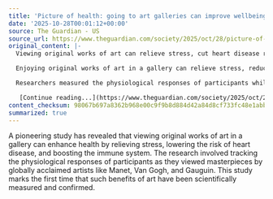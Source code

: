 ```yaml
---
title: 'Picture of health: going to art galleries can improve wellbeing, study reveals'
date: '2025-10-28T00:01:12+00:00'
source: The Guardian - US
source_url: https://www.theguardian.com/society/2025/oct/28/picture-of-health-going-to-art-galleries-can-improve-wellbeing-study-reveals
original_content: |-
  Viewing original works of art can relieve stress, cut heart disease risk and boost immune system, first study of its kind finds

  Enjoying original works of art in a gallery can relieve stress, reduce the risk of heart disease and boost your immune system, according to the first study of its kind.

  Researchers measured the physiological responses of participants while viewing masterpieces by world-renowned artists including Manet, Van Gogh and Gauguin in a gallery.

   [Continue reading...](https://www.theguardian.com/society/2025/oct/28/picture-of-health-going-to-art-galleries-can-improve-wellbeing-study-reveals)
content_checksum: 98067b697a8362b968e00c9f9b8d884d42a84d8cf733fc48e1abbbd549592e38
summarized: true
---
```


A pioneering study has revealed that viewing original works of art in a gallery can enhance health by relieving stress, lowering the risk of heart disease, and boosting the immune system. The research involved tracking the physiological responses of participants as they viewed masterpieces by globally acclaimed artists like Manet, Van Gogh, and Gauguin. This study marks the first time that such benefits of art have been scientifically measured and confirmed.